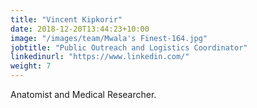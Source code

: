 ```yaml
---
title: "Vincent Kipkorir"
date: 2018-12-20T13:44:23+10:00
image: "/images/team/Mwala's Finest-164.jpg"
jobtitle: "Public Outreach and Logistics Coordinator"
linkedinurl: "https://www.linkedin.com/"
weight: 7
---
```


Anatomist and Medical Researcher.